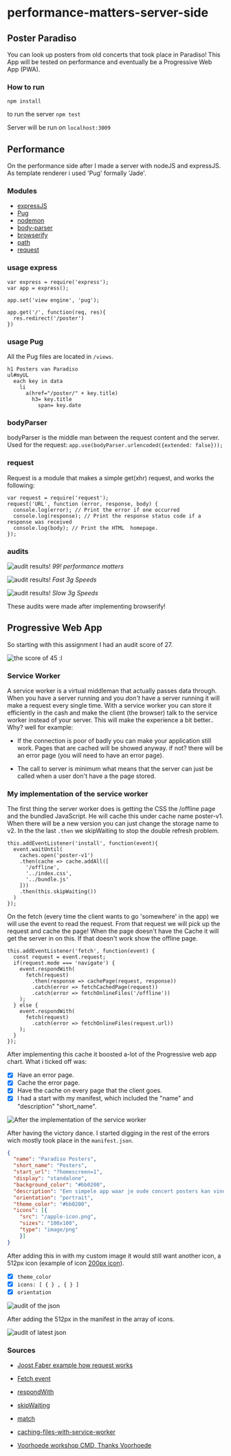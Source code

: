 # performance-matters-server-side

## Poster Paradiso
You can look up posters from old concerts that took place in Paradiso! This App will be tested on performance and eventually be a Progressive Web App (PWA).

### How to run
`npm install`

to run the server
`npm test`

Server will be run on `localhost:3009`


## Performance

On the performance side after I made a server with nodeJS and expressJS. As template renderer i used 'Pug' formally 'Jade'.

### Modules
* [expressJS](https://expressjs.com/)
* [Pug](https://pugjs.org/api/getting-started.html)
* [nodemon](https://nodemon.io/)
* [body-parser](https://www.npmjs.com/package/body-parser)
* [browserify](http://browserify.org/)
* [path](https://nodejs.org/docs/latest/api/path.html)
* [request](https://github.com/request/request)



### usage express

```JS
var express = require('express');
var app = express();

app.set('view engine', 'pug');

app.get('/', function(req, res){
  res.redirect('/poster')
})
```

### usage Pug

All the Pug files are located in `/views`.

```JS
h1 Posters van Paradiso
ul#myUL
  each key in data
    li
      a(href="/poster/" + key.title)
        h3= key.title
          span= key.date
```


### bodyParser

bodyParser is the middle man between the request content and the server.
Used for the request:
`app.use(bodyParser.urlencoded({extended: false}));`



### request
Request is a module that makes a simple get(xhr) request, and works the following:

```JS
var request = require('request');
request('URL', function (error, response, body) {
  console.log(error); // Print the error if one occurred
  console.log(response); // Print the response status code if a response was received
  console.log(body); // Print the HTML  homepage.
});
```




### audits

![audit results!](docImages/audit.png)
_99! performance matters_

![audit results!](docImages/fast3g.png)
_Fast 3g Speeds_

![audit results!](docImages/slow3g.png)
_Slow 3g Speeds_


These audits were made after implementing browserify!


## Progressive Web App

So starting with this assignment I had an audit score of 27.

![the score of 45 :l](docImages/audit.png)

### Service Worker
A service worker is a virtual middleman that actually passes data through. When you have a server running and you _don't_ have a server running it will make a request every single time. With a service worker you can store it efficiently in the cash and make the client (the browser) talk to the service worker instead of your server. This will make the experience a bit better.. Why? well for example:

- If the connection is poor of badly you can make your application still work. Pages that are cached will be showed anyway. if not? there will be an error page (you will need to have an error page).

- The call to server is minimum what means that the server can just be called when a user don't have a the page stored.

### My implementation of the service worker

The first thing the server worker does is getting the CSS the /offline page and the bundled JavaScript. He will cache this under cache name poster-v1. When there will be a new version you can just change the storage name to v2. In the the last `.then` we skipWaiting to stop the double refresh problem.

```JS
this.addEventListener('install', function(event){
  event.waitUntil(
    caches.open('poster-v1')
    .then(cache => cache.addAll([
      '/offline',
      '../index.css',
      '../bundle.js'
    ]))
    .then(this.skipWaiting())
  )
});
```

On the fetch (every time the client wants to go 'somewhere' in the app) we will use the event to read the request. From that request we will pick up the request and cache the page! When the page doesn't have the Cache it will get the server in on this. If that doesn't work show the offline page.

```JS
this.addEventListener('fetch', function(event) {
  const request = event.request;
  if(request.mode === 'navigate') {
    event.respondWith(
      fetch(request)
        .then(response => cachePage(request, response))
        .catch(error => fetchCachedPage(request))
        .catch(error => fetchOnlineFiles('/offline'))
    );
  } else {
    event.respondWith(
      fetch(request)
        .catch(error => fetchOnlineFiles(request.url))
    );
  }
});
```

After implementing this cache it boosted a-lot of the Progressive web app chart.
What i ticked off was:
* [x] Have an error page.
* [x] Cache the error page.
* [x] Have the cache on every page that the client goes.
* [x] I had a start with my manifest, which included the "name" and "description" "short_name".

![After the implementation of the service worker](docImages/without-any-icons.png)

After having the victory dance. I started digging in the rest of the errors wich mostly took place in the `manifest.json`.

```json
{
  "name": "Paradiso Posters",
  "short_name": "Posters",
  "start_url": "?homescreen=1",
  "display": "standalone",
  "background_color": "#bb0200",
  "description": "Een simpele app waar je oude concert posters kan vinden van Paradiso",
  "orientation": "portrait",
  "theme_color": "#bb0200",
  "icons": [{
    "src": "/apple-icon.png",
    "sizes": "100x100",
    "type": "image/png"
    }]
}
```

After adding this in with my custom image it would still want another icon, a 512px icon (example of icon [200px icon](https://github.com/VincentKempers/performance-matters-server-side/blob/master/imgs/icon-200.png)).

* [x] `theme_color`
* [x] `icons: [ { } , { } ]`
* [x] `orientation`

![audit of the json](docImages/without-any-icons.png)

After adding the 512px in the manifest in the array of icons.

![audit of latest json](docImages/audit-after-caching-manifest-fix.png)


### Sources
* [Joost Faber](https://github.com/joostf)[ example how request works](https://github.com/cmda-minor-web/performance-matters-bootstrap/tree/master/examples/simple-server)

* [Fetch event](https://developer.mozilla.org/en-US/docs/Web/API/FetchEvent)
* [respondWith](https://developer.mozilla.org/en-US/docs/Web/API/FetchEvent/respondWith)
* [skipWaiting](https://developer.mozilla.org/en-US/docs/Web/API/ServiceWorkerGlobalScope/skipWaiting)
* [match](https://developer.mozilla.org/en-US/docs/Web/API/Cache/match)
* [caching-files-with-service-worker](https://developers.google.com/web/ilt/pwa/caching-files-with-service-worker)
* [Voorhoede workshop CMD, Thanks Voorhoede](https://github.com/voorhoede/workshop-cmd-pwa/)
